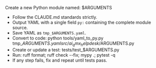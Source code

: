 Create a new Python module named: $ARGUMENTS

- Follow the CLAUDE.md standards strictly.
- Output YAML with a single field `py:` containing the complete module source.
- Save YAML as `tmp_$ARGUMENTS.yaml`.
- Convert to code:
  python tools/yaml_to_py.py tmp_$ARGUMENTS.yaml src/ai_qmx_helpdesk/$ARGUMENTS.py
- Create or update a test: tests/test_$ARGUMENTS.py
- Run: ruff format; ruff check --fix; mypy .; pytest -q
- If any step fails, fix and repeat until tests pass.
